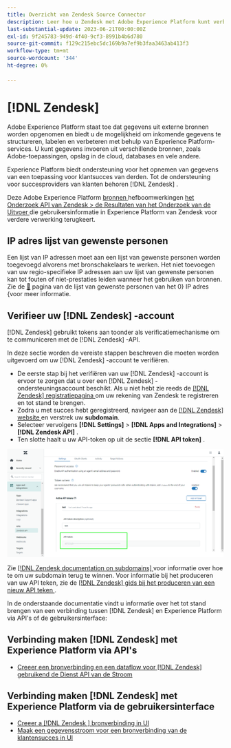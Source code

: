 ```yaml
---
title: Overzicht van Zendesk Source Connector
description: Leer hoe u Zendesk met Adobe Experience Platform kunt verbinden via API's of de gebruikersinterface.
last-substantial-update: 2023-06-21T00:00:00Z
exl-id: 9f245783-949d-4f40-9cf3-8991b4b6d780
source-git-commit: f129c215ebc5dc169b9a7ef9b3faa3463ab413f3
workflow-type: tm+mt
source-wordcount: '344'
ht-degree: 0%

---
```


# [!DNL Zendesk]

Adobe Experience Platform staat toe dat gegevens uit externe bronnen worden opgenomen en biedt u de mogelijkheid om inkomende gegevens te structureren, labelen en verbeteren met behulp van Experience Platform-services. U kunt gegevens invoeren uit verschillende bronnen, zoals Adobe-toepassingen, opslag in de cloud, databases en vele andere.

Experience Platform biedt ondersteuning voor het opnemen van gegevens van een toepassing voor klantsucces van derden. Tot de ondersteuning voor succesproviders van klanten behoren [!DNL Zendesk] .

Deze Adobe Experience Platform [ bronnen ](https://experienceleague.adobe.com/docs/experience-platform/sources/home.html?lang=nl) hefboomwerkingen [ het Onderzoek API van Zendesk > de Resultaten van het Onderzoek van de Uitvoer ](https://developer.zendesk.com/api-reference/ticketing/ticket-management/search/#export-search-results) die gebruikersinformatie in Experience Platform van Zendesk voor verdere verwerking terugkeert.

## IP adres lijst van gewenste personen

Een lijst van IP adressen moet aan een lijst van gewenste personen worden toegevoegd alvorens met bronschakelaars te werken. Het niet toevoegen van uw regio-specifieke IP adressen aan uw lijst van gewenste personen kan tot fouten of niet-prestaties leiden wanneer het gebruiken van bronnen. Zie de [&#128279;](../../ip-address-allow-list.md) pagina van de lijst van gewenste personen van het 0&rbrace; IP adres &lbrace;voor meer informatie.

## Verifieer uw [!DNL Zendesk] -account

[!DNL Zendesk] gebruikt tokens aan toonder als verificatiemechanisme om te communiceren met de [!DNL Zendesk] -API.

In deze sectie worden de vereiste stappen beschreven die moeten worden uitgevoerd om uw [!DNL Zendesk] -account te verifiëren.

* De eerste stap bij het verifiëren van uw [!DNL Zendesk] -account is ervoor te zorgen dat u over een [!DNL Zendesk] -ondersteuningsaccount beschikt. Als u niet hebt zie reeds de [[!DNL Zendesk]  registratiepagina ](https://www.zendesk.com/register/) om uw rekening van Zendesk te registreren en tot stand te brengen.
* Zodra u met succes hebt geregistreerd, navigeer aan de [[!DNL Zendesk]  website ](https://www.zendesk.com/login/) en verstrek uw **subdomain**.
* Selecteer vervolgens **[!DNL Settings]** > **[!DNL Apps and Integrations]** > **[!DNL Zendesk API]** .
* Ten slotte haalt u uw API-token op uit de sectie **[!DNL API token]** .

![ het teken van Zendesk API ](../../images/tutorials/create/zendesk/zendesk-api-tokens.png)

Zie [[!DNL Zendesk documentation on subdomains] ](<https://support.zendesk.com/hc/en-us/articles/4409381383578-Where-can-I-find-my-Zendesk-subdomain->) voor informatie over hoe te om uw subdomain terug te winnen. Voor informatie bij het produceren van uw API teken, zie de [[!DNL Zendesk]  gids bij het produceren van een nieuw API teken ](<https://support.zendesk.com/hc/en-us/articles/4408889192858-Generating-a-new-API-token>).

In de onderstaande documentatie vindt u informatie over het tot stand brengen van een verbinding tussen [!DNL Zendesk] en Experience Platform via API&#39;s of de gebruikersinterface:

## Verbinding maken [!DNL Zendesk] met Experience Platform via API&#39;s

* [Creeer een bronverbinding en een dataflow voor  [!DNL Zendesk]  gebruikend de Dienst API van de Stroom](../../tutorials/api/create/customer-success/zendesk.md)

## Verbinding maken [!DNL Zendesk] met Experience Platform via de gebruikersinterface

* [Creeer a [!DNL Zendesk &#x200B;] bronverbinding in UI](../../tutorials/ui/create/customer-success/zendesk.md)
* [Maak een gegevensstroom voor een bronverbinding van de klantensucces in UI](../../tutorials/ui/dataflow/customer-success.md)
